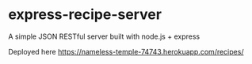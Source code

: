 # express-recipe-server
A simple JSON RESTful server built with node.js + express

Deployed here https://nameless-temple-74743.herokuapp.com/recipes/
